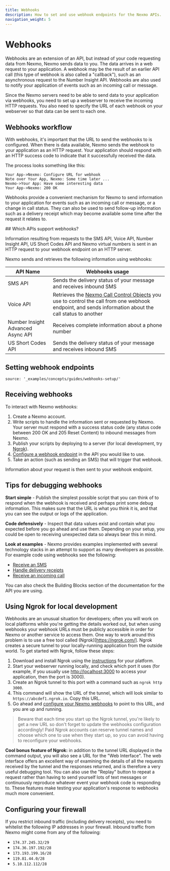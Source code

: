 ```yaml
---
title: Webhooks
description: How to set and use webhook endpoints for the Nexmo APIs.
navigation_weight: 5
---
```


# Webhooks

Webhooks are an extension of an API, but instead of your code requesting data from Nexmo, Nexmo sends data to you. The data arrives in a web request to your application. A webhook may be the result of an earlier API call (this type of webhook is also called a "callback"), such as an asynchronous request to the Number Insight API. Webhooks are also used to notify your application of events such as an incoming call or message.

Since the Nexmo servers need to be able to send data to your application via webhooks, you need to set up a webserver to receive the incoming HTTP requests. You also need to specify the URL of each webhook on your webserver so that data can be sent to each one.

## Webhooks workflow

With webhooks, it's important that the URL to send the webhooks to is configured. When there is data available, Nexmo sends the webhook to your application as an HTTP request. Your application should respond with an HTTP success code to indicate that it successfully received the data.

The process looks something like this:

```js_sequence_diagram
Your App->Nexmo: Configure URL for webhook
Note over Your App, Nexmo: Some time later ...
Nexmo->Your App: Have some interesting data
Your App->Nexmo: 200 OK
```

Webhooks provide a convenient mechanism for Nexmo to send information to your application for events such as an incoming call or message, or a change in call status. They can also be used to send follow-up information such as a delivery receipt which may become available some time after the request it relates to.

## Which APIs support webhooks?

Information resulting from requests to the SMS API, Voice API, Number Insight API, US Short Codes API and Nexmo virtual numbers is sent in an HTTP request to your webhook endpoint on an HTTP server.

Nexmo sends and retrieves the following information using webhooks:

| API Name | Webhooks usage |
|-------|--------|
| SMS API | Sends the delivery status of your message and receives inbound SMS |
| Voice API | Retrieves the [Nexmo Call Control Objects](/voice/voice-api/ncco-reference) you use to control the call from one webhook endpoint, and sends information about the call status to another |
| Number Insight Advanced Async API | Receives complete information about a phone number |
| US Short Codes API | Sends the delivery status of your message and receives inbound SMS |

## Setting webhook endpoints

```tabbed_content
source: '_examples/concepts/guides/webhooks-setup/'
```

## Receiving webhooks

To interact with Nexmo webhooks:

1. Create a Nexmo account.
2. Write scripts to handle the information sent or requested by Nexmo. Your server must respond with a success status code (any status code between 200 OK and 205 Reset Content) to inbound messages from Nexmo.
3. Publish your scripts by deploying to a server (for local development, try [Ngrok](https://ngrok.com/)).
4. [Configure a webhook endpoint](#setting-webhook-endpoints) in the API you would like to use.
5. Take an action (such as sending an SMS) that will trigger that webhook.

Information about your request is then sent to your webhook endpoint.

## Tips for debugging webhooks

**Start simple** - Publish the simplest possible script that you can think of to respond when the webhook is received and perhaps print some debug information. This makes sure that the URL is what you think it is, and that you can see the output or logs of the application.

**Code defensively** - Inspect that data values exist and contain what you expected before you go ahead and use them. Depending on your setup, you could be open to receiving unexpected data so always bear this in mind.

**Look at examples** - Nexmo provides examples implemented with several technology stacks in an attempt to support as many developers as possible. For example code using webhooks see the following:

* [Receive an SMS](/messaging/sms/building-blocks/receiving-an-sms)
* [Handle delivery receipts](/messaging/sms/guides/delivery-receipts)
* [Receive an incoming call](/voice/voice-api/building-blocks/receive-an-inbound-call)

You can also check the Building Blocks section of the documentation for the API you are using.

## Using Ngrok for local development

Webhooks are an unusual situation for developers; often you will work on local platforms while you're getting the details worked out, but when using webhooks your webhook URLs must be publicly accessible in order for Nexmo or another service to access them. One way to work around this problem is to use a free tool called (Ngrok)[https://ngrok.com/]. Ngrok creates a secure tunnel to your locally-running application from the outside world. To get started with Ngrok, follow these steps:

1. Download and install Ngrok using the [instructions](https://ngrok.com/download) for your platform.
2. Start your webserver running locally, and check which port it uses (for example, if you usually use <http://localhost:3000> to access your application, then the port is 3000).
3. Create an Ngrok tunnel to this port with a command such as `ngrok http 3000`.
4. This command will show the URL of the tunnel, which will look similar to `https://abcdef1.ngrok.io`. Copy this URL.
5. Go ahead and [configure your Nexmo webhooks](#setting-webhook-endpoints) to point to this URL, and you are up and running.

> Beware that each time you start up the Ngrok tunnel, you're likely to get a new URL so don't forget to update the webhooks configuration accordingly! Paid Ngrok accounts can reserve tunnel names and choose which one to use when they start up, so you can avoid having to reconfigure your webhooks.

**Cool bonus feature of Ngrok:** in addition to the tunnel URL displayed in the command output, you will also see a URL for the "Web Interface". The web interface offers an excellent way of examining the details of all the requests received by the tunnel and the responses returned, and is therefore a very useful debugging tool. You can also use the "Replay" button to repeat a request rather than having to send yourself lots of text messages or continuously reproduce whatever event your webhook code is responding to. These features make testing your application's response to webhooks much more convenient.

## Configuring your firewall

If you restrict inbound traffic (including delivery receipts), you need to whitelist the following IP addresses in your firewall. Inbound traffic from Nexmo might come from any of the following:

* `174.37.245.32/29`
* `174.36.197.192/28`
* `173.193.199.16/28`
* `119.81.44.0/28`
* `5.10.112.112/28`
